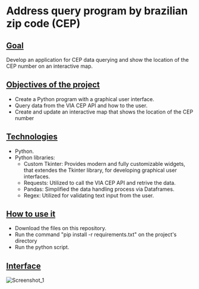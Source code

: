# Address query program by brazilian zip code (CEP)

## <ins>Goal</ins>

<p>Develop an application for CEP data querying and show the location of the CEP number on an interactive map.</p>

## <ins>Objectives of the project</ins>

- Create a Python program with a graphical user interface.
- Query data from the VIA CEP API and how to the user.
- Create and update an interactive map that shows the location of the CEP number

## <ins>Technologies</ins>

- Python.
- Python libraries:
    - Custom Tkinter: Provides modern and fully customizable widgets, that extendes the Tkinter library, for developing graphical user interfaces.
    - Requests: Utilized to call the VIA CEP API and retrive the data.
    - Pandas: Simplified the data handling process via Dataframes.
    - Regex: Utilized for validating text input from the user.

## <ins>How to use it</ins>

- Download the files on this repository.
- Run the command "pip install -r requirements.txt" on the project's directory
- Run the python script.

## <ins>Interface</ins>

![Screenshot_1](https://user-images.githubusercontent.com/67275098/209426551-80bef941-6b31-4b45-b464-322d24112670.png)

